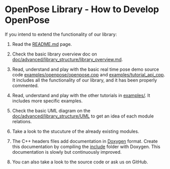 OpenPose Library - How to Develop OpenPose
====================================

If you intend to extend the functionality of our library:

1. Read the [README.md](../../../README.md) page.

2. Check the basic library overview doc on [doc/advanced/library_structure/library_overview.md](library_overview.md).

3. Read, understand and play with the basic real time pose demo source code [examples/openpose/openpose.cpp](../../../examples/openpose/openpose.cpp) and [examples/tutorial_api_cpp](../../../examples/tutorial_api_cpp). It includes all the functionality of our library, and it has been properly commented.

4. Read, understand and play with the other tutorials in [examples/](../../../examples/). It includes more specific examples.

5. Check the basic UML diagram on the [doc/advanced/library_structure/UML](UML/) to get an idea of each module relations.

6. Take a look to the stucuture of the already existing modules.

7. The C++ headers files add documentation in [Doxygen](http://www.doxygen.org/) format. Create this documentation by compiling the [include](../../../include/) folder with Doxygen. This documentation is slowly but continuously improved.

8. You can also take a look to the source code or ask us on GitHub.
